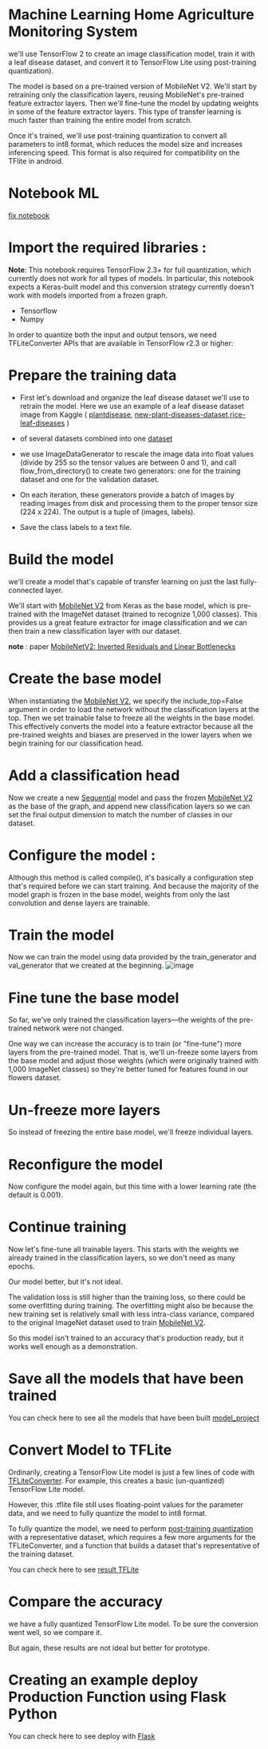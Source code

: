 # Machine Learning Home Agriculture Monitoring System
we'll use TensorFlow 2 to create an image classification model, train it with a leaf disease dataset, and convert it to TensorFlow Lite using post-training quantization).

The model is based on a pre-trained version of MobileNet V2. We'll start by retraining only the classification layers, reusing MobileNet's pre-trained feature extractor layers. Then we'll fine-tune the model by updating weights in some of the feature extractor layers. This type of transfer learning is much faster than training the entire model from scratch.

Once it's trained, we'll use post-training quantization to convert all parameters to int8 format, which reduces the model size and increases inferencing speed. This format is also required for compatibility on the TFlite in android.

# Notebook ML 
[fix notebook](https://github.com/maulanaakbardj/Home-Agriculture-Monitoring-System/blob/main/ML/notebook/leaf_classification_fix.ipynb)

# Import the required libraries :
**Note**: This notebook requires TensorFlow 2.3+ for full quantization, which currently does not work for all types of models. In particular, this notebook expects a Keras-built model and this conversion strategy currently doesn't work with models imported from a frozen graph. 

* Tensorflow 
* Numpy

In order to quantize both the input and output tensors, we need TFLiteConverter APIs that are available in TensorFlow r2.3 or higher:

# Prepare the training data

* First let's download and organize the leaf disease dataset we'll use to retrain the model. Here we use an example of a leaf disease dataset image from Kaggle ( [plantdisease](https://www.kaggle.com/emmarex/plantdisease), [new-plant-diseases-dataset](https://www.kaggle.com/vipoooool/new-plant-diseases-dataset),[rice-leaf-diseases](https://www.kaggle.com/vbookshelf/rice-leaf-diseases) ) 
 
 * of several datasets combined into one [dataset](https://github.com/maulanaakbardj/Home-Agriculture-Monitoring-System/tree/main/ML/Data)
 
 * we use ImageDataGenerator to rescale the image data into float values (divide by 255 so the tensor values are between 0 and 1), and call flow_from_directory() to create two generators: one for the training dataset and one for the validation dataset.
 
 * On each iteration, these generators provide a batch of images by reading images from disk and processing them to the proper tensor size (224 x 224). The output is a tuple of (images, labels).
 
 * Save the class labels to a text file.
  
# Build the model

we'll create a model that's capable of transfer learning on just the last fully-connected layer.

We'll start with [MobileNet V2](https://www.tensorflow.org/api_docs/python/tf/keras/applications/mobilenet_v2) from Keras as the base model, which is pre-trained with the ImageNet dataset (trained to recognize 1,000 classes). This provides us a great feature extractor for image classification and we can then train a new classification layer with our  dataset. 

**note** : paper [MobileNetV2: Inverted Residuals and Linear Bottlenecks](https://arxiv.org/abs/1801.04381)

# Create the base model

When instantiating the [MobileNet V2](https://www.tensorflow.org/api_docs/python/tf/keras/applications/mobilenet_v2), we specify the include_top=False argument in order to load the network without the classification layers at the top. Then we set trainable false to freeze all the weights in the base model. This effectively converts the model into a feature extractor because all the pre-trained weights and biases are preserved in the lower layers when we begin training for our classification head.

# Add a classification head

Now we create a new [Sequential](https://www.tensorflow.org/api_docs/python/tf/keras/Sequential) model and pass the frozen [MobileNet V2](https://www.tensorflow.org/api_docs/python/tf/keras/applications/mobilenet_v2) as the base of the graph, and append new classification layers so we can set the final output dimension to match the number of classes in our dataset.

# Configure the model :

Although this method is called compile(), it's basically a configuration step that's required before we can start training. And because the majority of the model graph is frozen in the base model, weights from only the last convolution and dense layers are trainable.

# Train the model

Now we can train the model using data provided by the train_generator and val_generator that we created at the beginning.
![image](https://user-images.githubusercontent.com/67249292/120916823-f07d2880-c6d5-11eb-8635-c5323aca9741.png)

# Fine tune the base model

So far, we've only trained the classification layers—the weights of the pre-trained network were not changed.

One way we can increase the accuracy is to train (or "fine-tune") more layers from the pre-trained model. That is, we'll un-freeze some layers from the base model and adjust those weights (which were originally trained with 1,000 ImageNet classes) so they're better tuned for features found in our flowers dataset.

# Un-freeze more layers
So instead of freezing the entire base model, we'll freeze individual layers.

# Reconfigure the model
Now configure the model again, but this time with a lower learning rate (the default is 0.001).

# Continue training
Now let's fine-tune all trainable layers. This starts with the weights we already trained in the classification layers, so we don't need as many epochs.

Our model better, but it's not ideal.

The validation loss is still higher than the training loss, so there could be some overfitting during training. The overfitting might also be because the new training set is relatively small with less intra-class variance, compared to the original ImageNet dataset used to train [MobileNet V2](https://www.tensorflow.org/api_docs/python/tf/keras/applications/mobilenet_v2).

So this model isn't trained to an accuracy that's production ready, but it works well enough as a demonstration.

# Save all the models that have been trained
You can check here to see all the models that have been built [model_project](https://github.com/maulanaakbardj/Home-Agriculture-Monitoring-System/tree/main/ML/model_project)

# Convert Model to TFLite
Ordinarily, creating a TensorFlow Lite model is just a few lines of code with [TFLiteConverter](https://www.tensorflow.org/api_docs/python/tf/lite/TFLiteConverter). For example, this creates a basic (un-quantized) TensorFlow Lite model.

However, this .tflite file still uses floating-point values for the parameter data, and we need to fully quantize the model to int8 format.

To fully quantize the model, we need to perform [post-training quantization](https://www.tensorflow.org/lite/performance/post_training_quantization) with a representative dataset, which requires a few more arguments for the TFLiteConverter, and a function that builds a dataset that's representative of the training dataset.

You can check here to see [result TFLite](https://github.com/maulanaakbardj/Home-Agriculture-Monitoring-System/tree/main/ML/TFLite)

# Compare the accuracy
we have a fully quantized TensorFlow Lite model. To be sure the conversion went well, so we compare it.

But again, these results are not ideal but better for prototype.

# Creating an example deploy Production Function using Flask Python
You can check here to see deploy with [Flask](https://github.com/maulanaakbardj/Home-Agriculture-Monitoring-System/tree/main/ML/Flask/Deploy%20Test)


